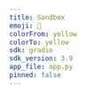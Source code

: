 ```yaml
---
title: Sandbox
emoji: 🚧
colorFrom: yellow
colorTo: yellow
sdk: gradio
sdk_version: 3.9
app_file: app.py
pinned: false
---
```

